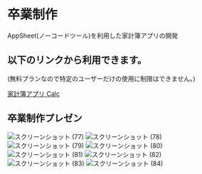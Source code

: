 # 卒業制作

AppSheet(ノーコードツール)を利用した家計簿アプリの開発

## 以下のリンクから利用できます。
(無料プランなので特定のユーザーだけの使用に制限はできません。)

[家計簿アプリ Calc](https://www.appsheet.com/newshortcut/b38c4401-63ee-4a62-9016-4a33ab98beaa)            

## 卒業制作プレゼン
![スクリーンショット (77)](https://github.com/kkawailab/ryuki/assets/103349900/dab8d47b-9823-480c-a3dc-f26db24ed882)
![スクリーンショット (78)](https://github.com/kkawailab/ryuki/assets/103349900/4d392ff7-ebf0-4ae1-9eb7-c100c48c25c7)
![スクリーンショット (79)](https://github.com/kkawailab/ryuki/assets/103349900/3071a148-bcbd-4cea-b433-175a1463daf7)
![スクリーンショット (80)](https://github.com/kkawailab/ryuki/assets/103349900/c1f80c87-88cf-41c7-9c9c-96c0bc7097be)
![スクリーンショット (81)](https://github.com/kkawailab/ryuki/assets/103349900/14a64b04-393f-4207-8b76-26f9a1dedfd2)
![スクリーンショット (82)](https://github.com/kkawailab/ryuki/assets/103349900/fdb89865-3070-4663-af85-3cc79658a20f)
![スクリーンショット (83)](https://github.com/kkawailab/ryuki/assets/103349900/b882a249-ddf1-48ad-bac8-1fd2004f4aa7)
![スクリーンショット (84)](https://github.com/kkawailab/ryuki/assets/103349900/5e459979-0618-4c34-be0e-ae5e19aa4d30)

